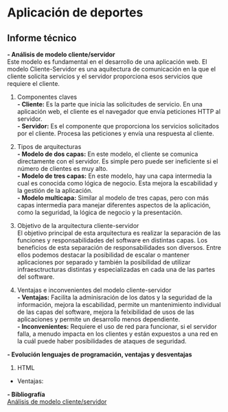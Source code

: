 # Aplicación de deportes
## Informe técnico
**- Análisis de modelo cliente/servidor**
<br> Este modelo es fundamental en el desarrollo de una aplicación web. El modelo Cliente-Servidor es una aquitectura de comunicación en la que el cliente solicita servicios y el servidor proporciona esos servicios que requiere el cliente.
1. Componentes claves
<br> **- Cliente:** Es la parte que inicia las solicitudes de servicio. En una aplicación web, el cliente es el navegador que envía peticiones HTTP al servidor.
<br> **- Servidor:** Es el componente que proporciona los servicios solicitados por el cliente. Procesa las peticiones y envía una respuesta al cliente.

2. Tipos de arquitecturas
<br> **- Modelo de dos capas:** En este modelo, el cliente se comunica directamente con el servidor. Es simple pero puede ser ineficiente si el número de clientes es muy alto.
<br> **- Modelo de tres capas:** En este modelo, hay una capa intermedia la cual es conocida como lógica de negocio. Esta mejora la escabilidad y la gestión de la aplicación.
<br> **- Modelo multicapa:** Similar al modelo de tres capas, pero con más capas intermedia para manejar diferentes aspectos de la aplicación, como la seguridad, la lógica de negocio y la presentación.

3. Objetivo de la arquitectura cliente-servidor
<br> El objetivo principal de esta arquitectura es realizar la separación de las funciones y responsabilidades del software en distintas capas. Los beneficios de esta separación de responsabilidades son diversos. Entre ellos podemos destacar la posibilidad de escalar o mantener aplicaciones por separado y también la posibilidad de utilizar infraesctructuras distintas y especializadas en cada una de las partes del software.

4. Ventajas e inconvenientes del modelo cliente-servidor
<br> **- Ventajas:** Facilita la adminisración de los datos y la seguridad de la información, mejora la escabilidad, permite un mantenimiento individual de las capas del software, mejora la felxibilidad de usos de las aplicaciones y permite un desarrollo menos dependiente.
<br> **- Inconvenientes:** Requiere el uso de red para funcionar, si el servidor falla, a menudo impacta en los clientes y están expuestos a una red en la cuál puede haber posibilidades de ataques de seguridad.

**- Evolución lenguajes de programación, ventajas y desventajas**
1. HTML
- Ventajas:
   
**- Bibliografía** <br>
[Análisis de modelo cliente/servidor](https://www.arsys.es/blog/todo-sobre-la-arquitectura-cliente-servidor)
